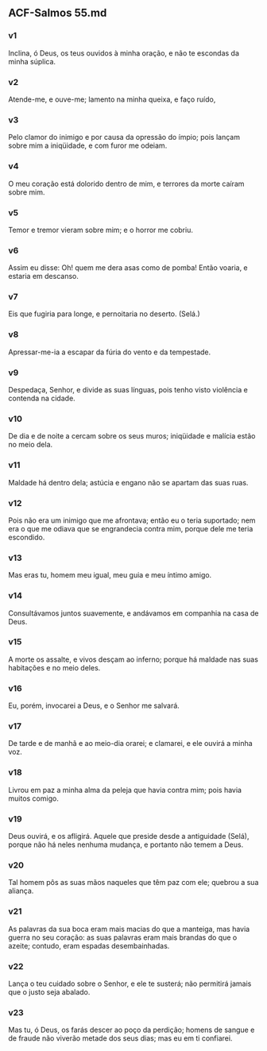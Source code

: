 ## ACF-Salmos 55.md
### v1
 Inclina, ó Deus, os teus ouvidos à minha oração, e não te escondas da minha súplica.
### v2
 Atende-me, e ouve-me; lamento na minha queixa, e faço ruído,
### v3
 Pelo clamor do inimigo e por causa da opressão do ímpio; pois lançam sobre mim a iniqüidade, e com furor me odeiam.
### v4
 O meu coração está dolorido dentro de mim, e terrores da morte caíram sobre mim.
### v5
 Temor e tremor vieram sobre mim; e o horror me cobriu.
### v6
 Assim eu disse: Oh! quem me dera asas como de pomba! Então voaria, e estaria em descanso.
### v7
 Eis que fugiria para longe, e pernoitaria no deserto. (Selá.)
### v8
 Apressar-me-ia a escapar da fúria do vento e da tempestade.
### v9
 Despedaça, Senhor, e divide as suas línguas, pois tenho visto violência e contenda na cidade.
### v10
 De dia e de noite a cercam sobre os seus muros; iniqüidade e malícia estão no meio dela.
### v11
 Maldade há dentro dela; astúcia e engano não se apartam das suas ruas.
### v12
 Pois não era um inimigo que me afrontava; então eu o teria suportado; nem era o que me odiava que se engrandecia contra mim, porque dele me teria escondido.
### v13
 Mas eras tu, homem meu igual, meu guia e meu íntimo amigo.
### v14
 Consultávamos juntos suavemente, e andávamos em companhia na casa de Deus.
### v15
 A morte os assalte, e vivos desçam ao inferno; porque há maldade nas suas habitações e no meio deles.
### v16
 Eu, porém, invocarei a Deus, e o Senhor me salvará.
### v17
 De tarde e de manhã e ao meio-dia orarei; e clamarei, e ele ouvirá a minha voz.
### v18
 Livrou em paz a minha alma da peleja que havia contra mim; pois havia muitos comigo.
### v19
 Deus ouvirá, e os afligirá. Aquele que preside desde a antiguidade (Selá), porque não há neles nenhuma mudança, e portanto não temem a Deus.
### v20
 Tal homem pôs as suas mãos naqueles que têm paz com ele; quebrou a sua aliança.
### v21
 As palavras da sua boca eram mais macias do que a manteiga, mas havia guerra no seu coração: as suas palavras eram mais brandas do que o azeite; contudo, eram espadas desembainhadas.
### v22
 Lança o teu cuidado sobre o Senhor, e ele te susterá; não permitirá jamais que o justo seja abalado.
### v23
 Mas tu, ó Deus, os farás descer ao poço da perdição; homens de sangue e de fraude não viverão metade dos seus dias; mas eu em ti confiarei.
